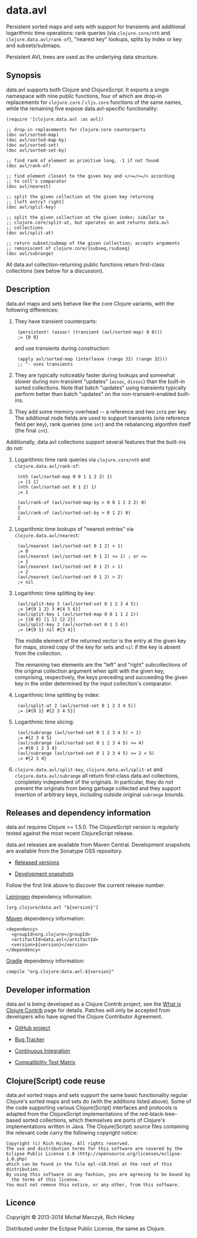 # data.avl

Persistent sorted maps and sets with support for transients and
additional logarithmic time operations: rank queries (via
`clojure.core/nth` and `clojure.data.avl/rank-of`), "nearest key"
lookups, splits by index or key and subsets/submaps.

Persistent AVL trees are used as the underlying data structure.

## Synopsis

data.avl supports both Clojure and ClojureScript. It exports a single
namespace with nine public functions, four of which are drop-in
replacements for `clojure.core` / `cljs.core` functions of the same
names, while the remaining five expose data.avl-specific functionality:

    (require '[clojure.data.avl :as avl])

    ;; drop-in replacements for clojure.core counterparts
    (doc avl/sorted-map)
    (doc avl/sorted-map-by)
    (doc avl/sorted-set)
    (doc avl/sorted-set-by)

    ;; find rank of element as primitive long, -1 if not found
    (doc avl/rank-of)

    ;; find element closest to the given key and </<=/>=/> according
    ;; to coll's comparator
    (doc avl/nearest)

    ;; split the given collection at the given key returning
    ;; [left entry? right]
    (doc avl/split-key)

    ;; split the given collection at the given index; similar to
    ;; clojure.core/split-at, but operates on and returns data.avl
    ;; collections
    (doc avl/split-at)

    ;; return subset/submap of the given collection; accepts arguments
    ;; reminiscent of clojure.core/{subseq,rsubseq}
    (doc avl/subrange)

All data.avl collection-returning public functions return first-class
collections (see below for a discussion).

## Description

data.avl maps and sets behave like the core Clojure variants, with the
following differences:

1. They have transient counterparts:

        (persistent! (assoc! (transient (avl/sorted-map) 0 0)))
        ;= {0 0}

   and use transients during construction:

        (apply avl/sorted-map (interleave (range 32) (range 32)))
        ;; ^- uses transients

2. They are typically noticeably faster during lookups and somewhat
   slower during non-transient "updates" (`assoc`, `dissoc`) than the
   built-in sorted collections. Note that batch "updates" using
   transients typically perform better than batch "updates" on the
   non-transient-enabled built-ins.

3. They add some memory overhead -- a reference and two `int`s per
   key. The additional node fields are used to support transients (one
   reference field per key), rank queries (one `int`) and the
   rebalancing algorithm itself (the final `int`).

Additionally, data.avl collections support several features that the
built-ins do not:

1. Logarithmic time rank queries via `clojure.core/nth` and
   `clojure.data.avl/rank-of`:

        (nth (avl/sorted-map 0 0 1 1 2 2) 1)
        ;= [1 1]
        (nth (avl/sorted-set 0 1 2) 1)
        ;= 1
        
        (avl/rank-of (avl/sorted-map-by > 0 0 1 1 2 2) 0)
        2
        (avl/rank-of (avl/sorted-set-by > 0 1 2) 0)
        2

2. Logarithmic time lookups of "nearest entries" via
   `clojure.data.avl/nearest`:

        (avl/nearest (avl/sorted-set 0 1 2) < 1)
        ;= 0
        (avl/nearest (avl/sorted-set 0 1 2) <= 1) ; or >=
        ;= 1
        (avl/nearest (avl/sorted-set 0 1 2) > 1)
        ;= 2
        (avl/nearest (avl/sorted-set 0 1 2) > 2)
        ;= nil

3. Logarithmic time splitting by key:

        (avl/split-key 3 (avl/sorted-set 0 1 2 3 4 5))
        ;= [#{0 1 2} 3 #{4 5 6}]
        (avl/split-key 1 (avl/sorted-map 0 0 1 1 2 2))
        ;= [{0 0} [1 1] {2 2}]
        (avl/split-key 2 (avl/sorted-set 0 1 3 4))
        ;= [#{0 1} nil #{3 4}]

   The middle element of the returned vector is the entry at the given
   key for maps, stored copy of the key for sets and `nil` if the key
   is absent from the collection.

   The remaining two elements are the "left" and "right"
   subcollections of the original collection argument when split with
   the given key, comprising, respectively, the keys preceding and
   succeeding the given key in the order determined by the input
   collection's comparator.
   
4. Logarithmic time splitting by index:

        (avl/split-at 2 (avl/sorted-set 0 1 2 3 4 5))
        ;= [#{0 1} #{2 3 4 5}]

5. Logarithmic time slicing:

        (avl/subrange (avl/sorted-set 0 1 2 3 4 5) > 1)
        ;= #{2 3 4 5}
        (avl/subrange (avl/sorted-set 0 1 2 3 4 5) <= 4)
        ;= #{0 1 2 3 4}
        (avl/subrange (avl/sorted-set 0 1 2 3 4 5) >= 2 < 5)
        ;= #{2 3 4}

6. `clojure.data.avl/split-key`, `clojure.data.avl/split-at` and
   `clojure.data.avl/subrange` all return first-class data.avl
   collections, completely independent of the originals. In
   particular, they do not prevent the originals from being garbage
   collected and they support insertion of arbitrary keys, including
   outside original `subrange` bounds.

## Releases and dependency information

data.avl requires Clojure >= 1.5.0. The ClojureScript version is
regularly tested against the most recent ClojureScript release.

data.avl releases are available from Maven Central. Development
snapshots are available from the Sonatype OSS repository.

 * [Released versions](http://search.maven.org/#search%7Cga%7C1%7Corg.clojure%2Fdata.avl)

 * [Development snapshots](https://oss.sonatype.org/index.html#nexus-search;gav~org.clojure~data.avl~~~)

Follow the first link above to discover the current release number.

[Leiningen](http://leiningen.org/) dependency information:

    [org.clojure/data.avl "${version}"]

[Maven](http://maven.apache.org/) dependency information:

    <dependency>
      <groupId>org.clojure</groupId>
      <artifactId>data.avl</artifactId>
      <version>${version}</version>
    </dependency>

[Gradle](http://www.gradle.org/) dependency information:

    compile "org.clojure:data.avl:${version}"

## Developer information

data.avl is being developed as a Clojure Contrib project, see the
[What is Clojure Contrib](http://dev.clojure.org/pages/viewpage.action?pageId=5767464)
page for details. Patches will only be accepted from developers who
have signed the Clojure Contributor Agreement.

* [GitHub project](https://github.com/clojure/data.avl)

* [Bug Tracker](http://dev.clojure.org/jira/browse/DAVL)

* [Continuous Integration](http://build.clojure.org/job/data.avl/)

* [Compatibility Test Matrix](http://build.clojure.org/job/data.avl-test-matrix/)

## Clojure(Script) code reuse

data.avl sorted maps and sets support the same basic functionality
regular Clojure's sorted maps and sets do (with the additions listed
above). Some of the code supporting various Clojure(Script) interfaces
and protocols is adapted from the ClojureScript implementations of the
red-black-tree-based sorted collections, which themselves are ports of
Clojure's implementations written in Java. The Clojure(Script) source
files containing the relevant code carry the following copyright
notice:

    Copyright (c) Rich Hickey. All rights reserved.
    The use and distribution terms for this software are covered by the
    Eclipse Public License 1.0 (http://opensource.org/licenses/eclipse-1.0.php)
    which can be found in the file epl-v10.html at the root of this distribution.
    By using this software in any fashion, you are agreeing to be bound by
      the terms of this license.
    You must not remove this notice, or any other, from this software.

## Licence

Copyright © 2013-2014 Michał Marczyk, Rich Hickey

Distributed under the Eclipse Public License, the same as Clojure.

